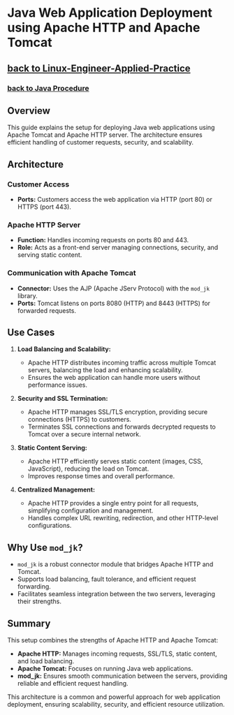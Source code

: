 # Java Web Application Deployment using Apache HTTP and Apache Tomcat
## [**back to Linux-Engineer-Applied-Practice**](/README.md)
### [**back to Java Procedure**](/Java-Webapps-Simulation/procedure.md)
## Overview

This guide explains the setup for deploying Java web applications using Apache Tomcat and Apache HTTP server. The architecture ensures efficient handling of customer requests, security, and scalability.

## Architecture

### Customer Access

- **Ports:** Customers access the web application via HTTP (port 80) or HTTPS (port 443).

### Apache HTTP Server

- **Function:** Handles incoming requests on ports 80 and 443.
- **Role:** Acts as a front-end server managing connections, security, and serving static content.

### Communication with Apache Tomcat

- **Connector:** Uses the AJP (Apache JServ Protocol) with the `mod_jk` library.
- **Ports:** Tomcat listens on ports 8080 (HTTP) and 8443 (HTTPS) for forwarded requests.

## Use Cases

1. **Load Balancing and Scalability:**
   - Apache HTTP distributes incoming traffic across multiple Tomcat servers, balancing the load and enhancing scalability.
   - Ensures the web application can handle more users without performance issues.

2. **Security and SSL Termination:**
   - Apache HTTP manages SSL/TLS encryption, providing secure connections (HTTPS) to customers.
   - Terminates SSL connections and forwards decrypted requests to Tomcat over a secure internal network.

3. **Static Content Serving:**
   - Apache HTTP efficiently serves static content (images, CSS, JavaScript), reducing the load on Tomcat.
   - Improves response times and overall performance.

4. **Centralized Management:**
   - Apache HTTP provides a single entry point for all requests, simplifying configuration and management.
   - Handles complex URL rewriting, redirection, and other HTTP-level configurations.

## Why Use `mod_jk`?

- `mod_jk` is a robust connector module that bridges Apache HTTP and Tomcat.
- Supports load balancing, fault tolerance, and efficient request forwarding.
- Facilitates seamless integration between the two servers, leveraging their strengths.

## Summary

This setup combines the strengths of Apache HTTP and Apache Tomcat:

- **Apache HTTP:** Manages incoming requests, SSL/TLS, static content, and load balancing.
- **Apache Tomcat:** Focuses on running Java web applications.
- **mod_jk:** Ensures smooth communication between the servers, providing reliable and efficient request handling.

This architecture is a common and powerful approach for web application deployment, ensuring scalability, security, and efficient resource utilization.

